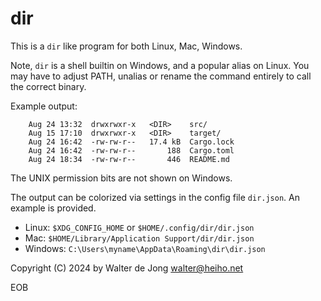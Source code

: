 dir
===

This is a `dir` like program for both Linux, Mac, Windows.

Note, `dir` is a shell builtin on Windows, and a popular alias
on Linux. You may have to adjust PATH, unalias or rename the command
entirely to call the correct binary.


Example output:

```
    Aug 24 13:32  drwxrwxr-x   <DIR>    src/
    Aug 15 17:10  drwxrwxr-x   <DIR>    target/
    Aug 24 16:42  -rw-rw-r--   17.4 kB  Cargo.lock
    Aug 24 16:42  -rw-rw-r--       188  Cargo.toml
    Aug 24 18:34  -rw-rw-r--       446  README.md
```

The UNIX permission bits are not shown on Windows.

The output can be colorized via settings in the config file `dir.json`.
An example is provided.

* Linux: `$XDG_CONFIG_HOME` or `$HOME/.config/dir/dir.json`
* Mac: `$HOME/Library/Application Support/dir/dir.json`
* Windows: `C:\Users\myname\AppData\Roaming\dir\dir.json`


Copyright (C) 2024 by Walter de Jong <walter@heiho.net>

EOB
